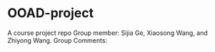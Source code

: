 # OOAD-project
A course project repo
Group member: Sijia Ge, Xiaosong Wang, and Zhiyong Wang.
Group Comments:
